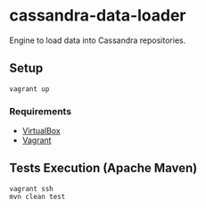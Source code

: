 # cassandra-data-loader
Engine to load data into Cassandra repositories.
## Setup
```
vagrant up
```
### Requirements
* [VirtualBox](https://www.virtualbox.org/wiki/Downloads)
* [Vagrant](https://www.vagrantup.com/downloads.html)

## Tests Execution (Apache Maven)
```
vagrant ssh
mvn clean test
```


